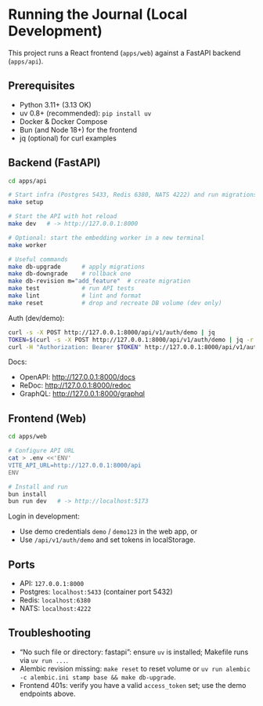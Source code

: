 # Running the Journal (Local Development)

This project runs a React frontend (`apps/web`) against a FastAPI backend (`apps/api`).

## Prerequisites

- Python 3.11+ (3.13 OK)
- uv 0.8+ (recommended): `pip install uv`
- Docker & Docker Compose
- Bun (and Node 18+) for the frontend
- jq (optional) for curl examples

## Backend (FastAPI)

```bash
cd apps/api

# Start infra (Postgres 5433, Redis 6380, NATS 4222) and run migrations
make setup

# Start the API with hot reload
make dev   # -> http://127.0.0.1:8000

# Optional: start the embedding worker in a new terminal
make worker

# Useful commands
make db-upgrade      # apply migrations
make db-downgrade    # rollback one
make db-revision m="add_feature"  # create migration
make test            # run API tests
make lint            # lint and format
make reset           # drop and recreate DB volume (dev only)
```

Auth (dev/demo):
```bash
curl -s -X POST http://127.0.0.1:8000/api/v1/auth/demo | jq
TOKEN=$(curl -s -X POST http://127.0.0.1:8000/api/v1/auth/demo | jq -r .access_token)
curl -H "Authorization: Bearer $TOKEN" http://127.0.0.1:8000/api/v1/auth/me | jq
```

Docs:
- OpenAPI: http://127.0.0.1:8000/docs
- ReDoc: http://127.0.0.1:8000/redoc
- GraphQL: http://127.0.0.1:8000/graphql

## Frontend (Web)

```bash
cd apps/web

# Configure API URL
cat > .env <<'ENV'
VITE_API_URL=http://127.0.0.1:8000/api
ENV

# Install and run
bun install
bun run dev   # -> http://localhost:5173
```

Login in development:
- Use demo credentials `demo` / `demo123` in the web app, or
- Use `/api/v1/auth/demo` and set tokens in localStorage.

## Ports

- API: `127.0.0.1:8000`
- Postgres: `localhost:5433` (container port 5432)
- Redis: `localhost:6380`
- NATS: `localhost:4222`

## Troubleshooting

- “No such file or directory: fastapi”: ensure `uv` is installed; Makefile runs via `uv run ...`.
- Alembic revision missing: `make reset` to reset volume or `uv run alembic -c alembic.ini stamp base && make db-upgrade`.
- Frontend 401s: verify you have a valid `access_token` set; use the demo endpoints above.
